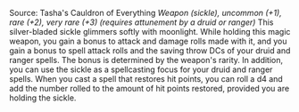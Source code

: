 Source: Tasha's Cauldron of Everything
*Weapon (sickle), uncommon (+1), rare (+2), very rare (+3) (requires attunement by a druid or ranger)*
This silver-bladed sickle glimmers softly with moonlight. While holding this magic weapon, you gain a bonus to attack and damage rolls made with it, and you gain a bonus to spell attack rolls and the saving throw DCs of your druid and ranger spells. The bonus is determined by the weapon's rarity. In addition, you can use the sickle as a spellcasting focus for your druid and ranger spells.
When you cast a spell that restores hit points, you can roll a d4 and add the number rolled to the amount of hit points restored, provided you are holding the sickle.
